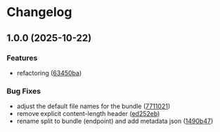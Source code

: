 # Changelog

## 1.0.0 (2025-10-22)


### Features

* refactoring ([63450ba](https://github.com/abinnovision/datev-lohn-extract/commit/63450baafa2d3765047d881d3424fb8384375429))


### Bug Fixes

* adjust the default file names for the bundle ([7711021](https://github.com/abinnovision/datev-lohn-extract/commit/771102108fee0892af7f71c1edf6df5e5e50f7af))
* remove explicit content-length header ([ed252eb](https://github.com/abinnovision/datev-lohn-extract/commit/ed252eba0115fed6a45d418d38407d2163e9d7e4))
* rename split to bundle (endpoint) and add metadata json ([1490b47](https://github.com/abinnovision/datev-lohn-extract/commit/1490b47a931135abb6e52fde4ab18131a1fa3114))
